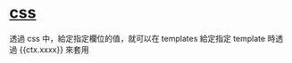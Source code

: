 # [css](http://www.jquery-bootgrid.com/documentation#styling)

透過 css 中，給定指定欄位的值，就可以在 templates 給定指定 template 時透過 {{ctx.xxxx}} 來套用